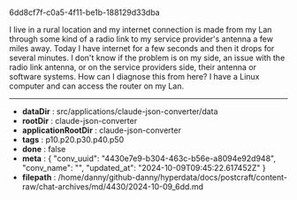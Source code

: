 # [](https://claude.ai/chat/4430e7e9-b304-463c-b56e-a8094e92d948)

6dd8cf7f-c0a5-4f11-be1b-188129d33dba

I live in a rural location and my internet connection is made from my Lan through some kind of a radio link to my service provider's antenna a few miles away. Today I have internet for a few seconds and then it drops for several minutes.  I don't know if the problem is on my side, an issue with the radio link antenna, or on the service providers side, their antenna or software systems. How can I diagnose this from here? I have a Linux computer and can access the router on my Lan.

---

* **dataDir** : src/applications/claude-json-converter/data
* **rootDir** : claude-json-converter
* **applicationRootDir** : claude-json-converter
* **tags** : p10.p20.p30.p40.p50
* **done** : false
* **meta** : {
  "conv_uuid": "4430e7e9-b304-463c-b56e-a8094e92d948",
  "conv_name": "",
  "updated_at": "2024-10-09T09:45:22.617452Z"
}
* **filepath** : /home/danny/github-danny/hyperdata/docs/postcraft/content-raw/chat-archives/md/4430/2024-10-09_6dd.md